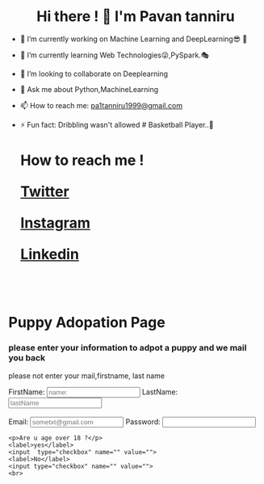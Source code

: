 ###         <h1 style="text-align:center;"> Hi there ! 👋  I'm Pavan tanniru </h1>

            


- 🔭 I’m currently working on Machine Learning and DeepLearning😎 🦾
- 🌱 I’m currently learning Web Technologies😜,PySpark.🎭
- 👯 I’m looking to collaborate on Deeplearning
- 💬 Ask me about Python,MachineLearning
- 📫 How to reach me: pa1tanniru1999@gmail.com
- ⚡ Fun fact: Dribbling wasn't allowed # Basketball Player..🏀


     <h1> How to reach me ! </>
            
       
   
    <a href="https://twitter.com/TanniruPavan" class="button primary">Twitter</a>
    <br>
    
    
    <a href="https://www.instagram.com/___.pavan.__/" class="button">Instagram</a>
    <br>
    
    
    <a href="https://www.linkedin.com/in/pavan-tanniru-59ab281a5/" class="button icon search">Linkedin</a>
    
   
    
    <br>


<!DOCTYPE html>
<html lang="en" dir="ltr">
  <head>
    <meta charset="utf-8">
    <title>Pratice</title>
    <link rel="stylesheet" href="H:\2021CODE\css\style.css">
  </head>
  <body>
    <h1>Puppy Adopation Page</h1>
    <h3>please enter your information to adpot a puppy and we mail you back</h3>
    <p>please not enter your mail,firstname, last name </p>

  <form class="" action="index.html" method="post">

   <label>FirstName:</label>
   <input placeholder='name:' type="text" name="" value="">
   <label>LastName:</label>
   <input placeholder="lastName" type="text" name="" value="">
    <br><br>
    <label>Email:</label>
    <input placeholder="sometxt@gmail.com" type="email" name="" value="">
    <label>Password:</label>
    <input type="password" name="" value="">

    <p>Are u age over 18 ?</p>
    <label>yes</label>
    <input  type="checkbox" name="" value="">
    <label>No</label>
    <input type="checkbox" name="" value="">
    <br>


  </form>

  </body>
</html>


